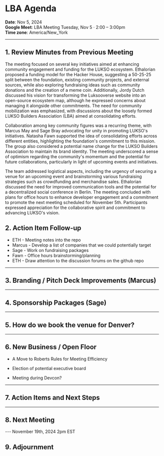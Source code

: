 # LBA Agenda

**Date**: Nov 5, 2024  
**Google Meet**: LBA Meeting Tuesday, Nov 5 · 2:00 – 3:00pm  
**Time zone**: America/New_York

---

## 1. Review Minutes from Previous Meeting
The meeting focused on several key initiatives aimed at enhancing community engagement and funding for the LUKSO ecosystem. Ethalorian proposed a funding model for the Hacker House, suggesting a 50-25-25 split between the foundation, existing community projects, and external sources, while also exploring fundraising ideas such as community donations and the creation of a meme coin. Additionally, Jordy Dutch discussed his vision for transforming the Luksooverse website into an open-source ecosystem map, although he expressed concerns about managing it alongside other commitments. The need for community mobilization was emphasized, with discussions about the loosely formed LUKSO Builders Association (LBA) aimed at consolidating efforts.

Collaboration among key community figures was a recurring theme, with Marcus May and Sage Bray advocating for unity in promoting LUKSO's initiatives. Natasha Fawn supported the idea of consolidating efforts across different entities, highlighting the foundation's commitment to this mission. The group also considered a potential name change for the LUKSO Builders Association to maintain its brand identity. The meeting underscored a sense of optimism regarding the community's momentum and the potential for future collaborations, particularly in light of upcoming events and initiatives.

The team addressed logistical aspects, including the urgency of securing a venue for an upcoming event and brainstorming various fundraising strategies such as crowdfunding and merchandise sales. Ethalorian discussed the need for improved communication tools and the potential for a decentralized social conference in Berlin. The meeting concluded with plans for office hours to enhance developer engagement and a commitment to promote the next meeting scheduled for November 5th. Participants expressed appreciation for the collaborative spirit and commitment to advancing LUKSO's vision.

## 2. Action Item Follow-up
  - ETH - Meeting notes into the repo
  - Marcus - Develop a list of companies that we could potentially target
  - Sage - Work on fundraising packages
  - Fawn - Office hours brainstorming/planning
  - ETH - Draw attention to the discussion forums on the github repo 

---

## 3. Branding / Pitch Deck Improvements (Marcus)
---

## 4. Sponsorship Packages (Sage)
---

## 5. How do we book the venue for Denver?
---

## 6. New Business / Open Floor
  - A Move to Roberts Rules for Meeting Efficiency
  - Election of potential executive board

  - Meeting during Devcon?
  
---

## 7. Action Items and Next Steps
 
---

## 8. Next Meeting

---  November 19th, 2024 2pm EST

## 9. Adjournment
